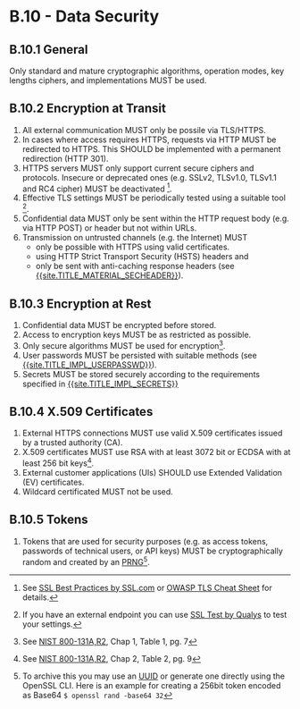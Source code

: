 # B.10 - Data Security

## B.10.1 General

Only standard and mature cryptographic algorithms, operation modes, key lengths ciphers, and implementations MUST be used.

## B.10.2 Encryption at Transit

1. All external communication MUST only be possile via TLS/HTTPS.
3. In cases where access requires HTTPS, requests via HTTP MUST be redirected to HTTPS. This SHOULD be implemented with a permanent redirection (HTTP 301).
4. HTTPS servers MUST only support current secure ciphers and protocols. Insecure or deprecated ones (e.g. SSLv2, TLSv1.0, TLSv1.1 and RC4 cipher) MUST be deactivated [^1].
5. Effective TLS settings MUST be periodically tested using a suitable tool [^2].
6. Confidential data MUST only be sent within the HTTP request body (e.g. via HTTP POST) or header but not within URLs.
7. Transmission on untrusted channels (e.g. the Internet) MUST
    - only be possible with HTTPS using valid certificates.
    - using HTTP Strict Transport Security (HSTS) headers and
    - only be sent with anti-caching response headers (see [{{site.TITLE_MATERIAL_SECHEADER}}]({{site.URL_MATERIAL_SECHEADER}})).

## B.10.3 Encryption at Rest

1. Confidential data MUST be encrypted before stored.
2. Access to encryption keys MUST be as restricted as possible.
3. Only secure algorithms MUST be used for encryption[^3].
4. User passwords MUST be persisted with suitable methods (see [{{site.TITLE_IMPL_USERPASSWD}}]({{site.URL_IMPL_USERPASSWD}})).
5. Secrets MUST be stored securely according to the requirements specified in [{{site.TITLE_IMPL_SECRETS}}]({{site.URL_IMPL_SECRETS}})

## B.10.4 X.509 Certificates
1. External HTTPS connections MUST use valid X.509 certificates issued by a trusted authority (CA).
2. X.509 certificates MUST use RSA with at least 3072 bit or ECDSA with at least 256 bit keys[^4].
3. External customer applications (UIs) SHOULD use Extended Validation (EV) certificates.
4. Wildcard certificated MUST not be used.

## B.10.5 Tokens
1. Tokens that are used for security purposes (e.g. as access tokens, passwords of technical users, or API keys) MUST be cryptographically random and created by an [PRNG](https://en.wikipedia.org/wiki/Pseudorandom_number_generator)[^5].
   
[^1]: See [SSL Best Practices by SSL.com](https://www.ssl.com/guide/ssl-best-practices/) or [OWASP TLS Cheat Sheet](https://cheatsheetseries.owasp.org/cheatsheets/Transport_Layer_Security_Cheat_Sheet.html) for details.
[^2]:If you have an external endpoint you can use [SSL Test by Qualys](https://www.ssllabs.com/ssltest/) to test your settings.
[^3]: See [NIST 800-131A,R2](https://nvlpubs.nist.gov/nistpubs/SpecialPublications/NIST.SP.800-131Ar2.pdf), Chap 1, Table 1, pg. 7
[^4]: See [NIST 800-131A,R2](https://nvlpubs.nist.gov/nistpubs/SpecialPublications/NIST.SP.800-131Ar2.pdf), Chap 2, Table 2, pg. 9 
[^5]: To archive this you may use an [UUID](https://en.wikipedia.org/wiki/Universally_unique_identifier) or generate one directly using the OpenSSL CLI. Here is an example for creating a 256bit token encoded as Base64 `$ openssl rand -base64 32` 
